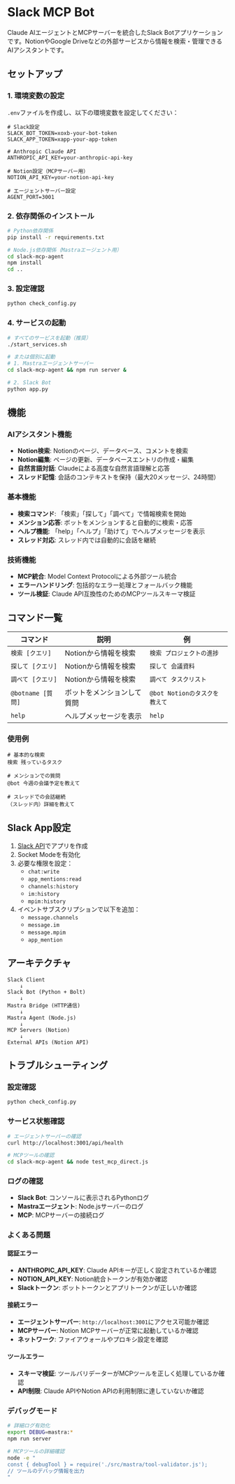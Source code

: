 # Slack MCP Bot

Claude AIエージェントとMCPサーバーを統合したSlack Botアプリケーションです。NotionやGoogle Driveなどの外部サービスから情報を検索・管理できるAIアシスタントです。

## セットアップ

### 1. 環境変数の設定

`.env`ファイルを作成し、以下の環境変数を設定してください：

```env
# Slack設定
SLACK_BOT_TOKEN=xoxb-your-bot-token
SLACK_APP_TOKEN=xapp-your-app-token

# Anthropic Claude API
ANTHROPIC_API_KEY=your-anthropic-api-key

# Notion設定（MCPサーバー用）
NOTION_API_KEY=your-notion-api-key

# エージェントサーバー設定
AGENT_PORT=3001
```

### 2. 依存関係のインストール

```bash
# Python依存関係
pip install -r requirements.txt

# Node.js依存関係（Mastraエージェント用）
cd slack-mcp-agent
npm install
cd ..
```

### 3. 設定確認

```bash
python check_config.py
```

### 4. サービスの起動

```bash
# すべてのサービスを起動（推奨）
./start_services.sh

# または個別に起動
# 1. Mastraエージェントサーバー
cd slack-mcp-agent && npm run server &

# 2. Slack Bot
python app.py
```

## 機能

### AIアシスタント機能
- **Notion検索**: Notionのページ、データベース、コメントを検索
- **Notion編集**: ページの更新、データベースエントリの作成・編集
- **自然言語対話**: Claudeによる高度な自然言語理解と応答
- **スレッド記憶**: 会話のコンテキストを保持（最大20メッセージ、24時間）

### 基本機能
- **検索コマンド**: 「検索」「探して」「調べて」で情報検索を開始
- **メンション応答**: ボットをメンションすると自動的に検索・応答
- **ヘルプ機能**: 「help」「ヘルプ」「助けて」でヘルプメッセージを表示
- **スレッド対応**: スレッド内では自動的に会話を継続

### 技術機能
- **MCP統合**: Model Context Protocolによる外部ツール統合
- **エラーハンドリング**: 包括的なエラー処理とフォールバック機能
- **ツール検証**: Claude API互換性のためのMCPツールスキーマ検証

## コマンド一覧

| コマンド | 説明 | 例 |
|---------|------|---|
| `検索 [クエリ]` | Notionから情報を検索 | `検索 プロジェクトの進捗` |
| `探して [クエリ]` | Notionから情報を検索 | `探して 会議資料` |
| `調べて [クエリ]` | Notionから情報を検索 | `調べて タスクリスト` |
| `@botname [質問]` | ボットをメンションして質問 | `@bot Notionのタスクを教えて` |
| `help` | ヘルプメッセージを表示 | `help` |

### 使用例

```
# 基本的な検索
検索 残っているタスク

# メンションでの質問
@bot 今週の会議予定を教えて

# スレッドでの会話継続
（スレッド内）詳細を教えて
```

## Slack App設定

1. [Slack API](https://api.slack.com/apps)でアプリを作成
2. Socket Modeを有効化
3. 必要な権限を設定：
   - `chat:write`
   - `app_mentions:read`
   - `channels:history`
   - `im:history`
   - `mpim:history`
4. イベントサブスクリプションで以下を追加：
   - `message.channels`
   - `message.im`
   - `message.mpim`
   - `app_mention`

## アーキテクチャ

```
Slack Client
    ↓
Slack Bot (Python + Bolt)
    ↓
Mastra Bridge (HTTP通信)
    ↓
Mastra Agent (Node.js)
    ↓
MCP Servers (Notion)
    ↓
External APIs (Notion API)
```

## トラブルシューティング

### 設定確認
```bash
python check_config.py
```

### サービス状態確認
```bash
# エージェントサーバーの確認
curl http://localhost:3001/api/health

# MCPツールの確認
cd slack-mcp-agent && node test_mcp_direct.js
```

### ログの確認
- **Slack Bot**: コンソールに表示されるPythonログ
- **Mastraエージェント**: Node.jsサーバーのログ
- **MCP**: MCPサーバーの接続ログ

### よくある問題

#### 認証エラー
- **ANTHROPIC_API_KEY**: Claude APIキーが正しく設定されているか確認
- **NOTION_API_KEY**: Notion統合トークンが有効か確認
- **Slackトークン**: ボットトークンとアプリトークンが正しいか確認

#### 接続エラー
- **エージェントサーバー**: `http://localhost:3001`にアクセス可能か確認
- **MCPサーバー**: Notion MCPサーバーが正常に起動しているか確認
- **ネットワーク**: ファイアウォールやプロキシ設定を確認

#### ツールエラー
- **スキーマ検証**: ツールバリデーターがMCPツールを正しく処理しているか確認
- **API制限**: Claude APIやNotion APIの利用制限に達していないか確認

### デバッグモード
```bash
# 詳細ログ有効化
export DEBUG=mastra:*
npm run server

# MCPツールの詳細確認
node -e "
const { debugTool } = require('./src/mastra/tool-validator.js');
// ツールのデバッグ情報を出力
"
```
